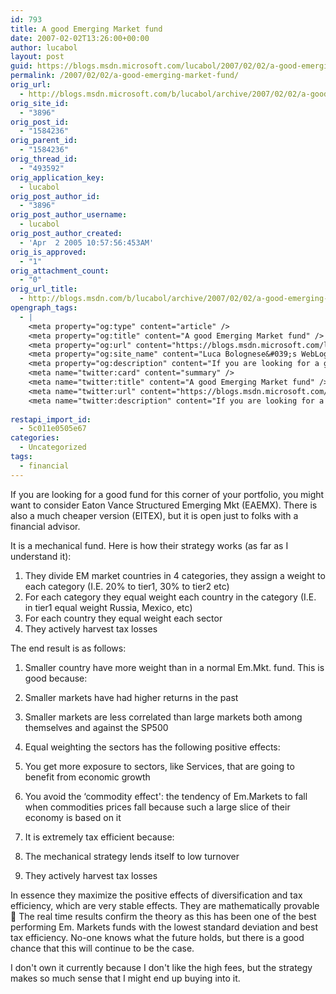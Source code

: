 ```yaml
---
id: 793
title: A good Emerging Market fund
date: 2007-02-02T13:26:00+00:00
author: lucabol
layout: post
guid: https://blogs.msdn.microsoft.com/lucabol/2007/02/02/a-good-emerging-market-fund/
permalink: /2007/02/02/a-good-emerging-market-fund/
orig_url:
  - http://blogs.msdn.microsoft.com/b/lucabol/archive/2007/02/02/a-good-emerging-market-fund.aspx
orig_site_id:
  - "3896"
orig_post_id:
  - "1584236"
orig_parent_id:
  - "1584236"
orig_thread_id:
  - "493592"
orig_application_key:
  - lucabol
orig_post_author_id:
  - "3896"
orig_post_author_username:
  - lucabol
orig_post_author_created:
  - 'Apr  2 2005 10:57:56:453AM'
orig_is_approved:
  - "1"
orig_attachment_count:
  - "0"
orig_url_title:
  - http://blogs.msdn.com/b/lucabol/archive/2007/02/02/a-good-emerging-market-fund.aspx
opengraph_tags:
  - |
    <meta property="og:type" content="article" />
    <meta property="og:title" content="A good Emerging Market fund" />
    <meta property="og:url" content="https://blogs.msdn.microsoft.com/lucabol/2007/02/02/a-good-emerging-market-fund/" />
    <meta property="og:site_name" content="Luca Bolognese&#039;s WebLog" />
    <meta property="og:description" content="If you are looking for a good fund for this corner of your portfolio, you might want to consider Eaton Vance Structured Emerging Mkt (EAEMX). There is also a much cheaper version (EITEX), but it is open just to folks with a financial advisor. It is a&nbsp;mechanical fund. Here is how their strategy works (as..." />
    <meta name="twitter:card" content="summary" />
    <meta name="twitter:title" content="A good Emerging Market fund" />
    <meta name="twitter:url" content="https://blogs.msdn.microsoft.com/lucabol/2007/02/02/a-good-emerging-market-fund/" />
    <meta name="twitter:description" content="If you are looking for a good fund for this corner of your portfolio, you might want to consider Eaton Vance Structured Emerging Mkt (EAEMX). There is also a much cheaper version (EITEX), but it is open just to folks with a financial advisor. It is a&nbsp;mechanical fund. Here is how their strategy works (as..." />
    
restapi_import_id:
  - 5c011e0505e67
categories:
  - Uncategorized
tags:
  - financial
---
```

If you are looking for a good fund for this corner of your portfolio, you might want to consider Eaton Vance Structured Emerging Mkt (EAEMX). There is also a much cheaper version (EITEX), but it is open just to folks with a financial advisor.

It is a&nbsp;mechanical fund. Here is how their strategy works (as far as I understand it):

  1. They divide EM market countries&nbsp;in 4 categories, they assign a weight&nbsp;to each category (I.E. 20% to tier1, 30% to tier2 etc)
  2. For each category they equal weight each country in the category (I.E. in tier1 equal weight Russia, Mexico, etc)
  3. For each country they equal weight each sector
  4. They actively harvest tax losses

The end result is as follows:

  1. Smaller country have more weight than in a normal Em.Mkt. fund. This is good because:
  1. Smaller markets have had higher returns in the past
  2. Smaller markets&nbsp;are less correlated than large markets both among themselves and against the SP500

  2. Equal weighting the sectors has the following positive effects:
  1. You get more exposure to sectors, like Services, that are going to benefit from economic growth
  2. You avoid the &#8216;commodity effect': the tendency of Em.Markets to fall when commodities prices fall because such a large slice of their economy is based on it

  3. It is extremely tax efficient because:
  1. The mechanical strategy lends itself to low turnover
  2. They actively harvest tax losses

In essence they maximize the positive effects of diversification and tax efficiency, which are very stable effects. They are mathematically provable 🙂 The real time results confirm the theory as this has been one of the best performing Em. Markets funds with the lowest standard deviation and best tax efficiency. No-one knows what the future holds, but there is a good chance that this will continue to be the case.

I don't own it currently because I don't like the high fees, but the strategy makes so much sense that I might end up buying into it.